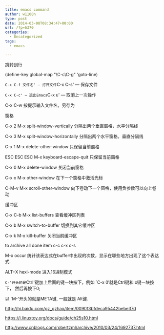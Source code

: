 ```yaml
---
title: emacs command
author: w1100n
type: post
date: 2014-03-08T08:34:47+00:00
url: /?p=6370
categories:
  - Uncategorized
tags:
  - emacs

---
```

跳转到行
  
(define-key global-map "\C-c\C-g" 'goto-line)

`C-x C-f 文件名' — 打开文件`C-x C-s' — 保存文件
  
`C-x C-c' — 退出Emacs`C-x u' — 取消上一次操作
  
C-x C-w 按提示输入文件名，另存为

窗格
  
C-x 2 M-x split-window-vertically 分隔出两个垂直窗格，水平分隔线
  
C-x 3 M-x split-window-horizontally 分隔出两个水平窗格，垂直分隔线
  
C-x 1 M-x delete-other-window 只保留当前窗格
  
ESC ESC ESC M-x keyboard-escape-quit 只保留当前窗格
  
C-x 0 M-x delete-window 关闭当前窗格
  
C-x o M-x other-window 在下一个窗格中激活光标
  
C-M-v M-x scroll-other-window 向下卷动下一个窗格，使用负参数可以向上卷动

缓冲区
  
C-x C-b M-x list-buffers 查看缓冲区列表
  
C-x b M-x switch-to-buffer 切换到其它缓冲区
  
C-x k M-x kill-buffer 关闭当前缓冲区

to archive all done item c-c c-x c-s

M-x occur 统计该表达式在buffer中出现的次数，显示在哪些地方出现了这个表达式.

ALT+X hexl-mode 进入16进制模式

`C-'开头的是`Ctrl'键加上后面的键一块按下，例如 \`C-x 0′就是Ctrl键和 x键一块按下， 然后再按下0;

以 \`M-'开头的就是META键, 一般就是 Alt键.

http://hi.baidu.com/gz_gzhao/item/0090f3bfdeca95442bebe37d
  
https://i.linuxtoy.org/docs/guide/ch25s10.html
  
http://www.cnblogs.com/robertzml/archive/2010/03/24/1692737.html
